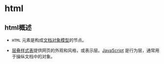 # html

## html概述

- `HTML` 元素是构成[文档对象模型](https://developer.mozilla.org/docs/Web/API/Document_Object_Model)的节点。

- [层叠样式表](https://web.dev/learn/css?hl=zh-cn)提供网页的外观和风格，或表示层。[JavaScript](https://developer.mozilla.org/docs/Learn/JavaScript) 是行为层，通常用于操纵文档中的对象。